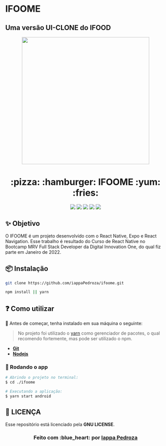# IFOOME

## Uma versão UI-CLONE do IFOOD

<p align="center">
    <img width="400" src="https://user-images.githubusercontent.com/50887367/116004766-a6832c00-a5da-11eb-9f0b-cc89d41237b5.jpg">
</p>

<h1 align="center">:pizza: :hamburger: IFOOME :yum: :fries:</h1>

<div align="center">

<img src = "https://img.shields.io/static/v1?label=license&message=MIT&color=<COLOR>&style=<STYLE>&logo=<LOGO>" />
<img src = "https://img.shields.io/static/v1?label=node&message=v12.18.2&color=blue&style=<STYLE>&logo=<LOGO>" />
<img src = "https://img.shields.io/static/v1?label=yarn&message=v1.22.4&color=blue&style=<STYLE>&logo=<LOGO>" />
<img src = "https://img.shields.io/static/v1?label=mobile&message=reactnative&color=7159c1&style=<STYLE>&logo=<LOGO>" />
<img src = "https://img.shields.io/static/v1?label=</>&message=Typescript&color=yellow&style=<STYLE>&logo=<LOGO>" />

</div>

## ✨ Objetivo

O IFOOME é um projeto desenvolvido com o React Native, Expo e React Navigation. Esse trabalho é resultado do Curso de React Native no Bootcamp MRV Full Stack Developer da Digital Innovation One, do qual fiz parte em Janeiro de 2022.

## 📦 Instalação

```bash
git clone https://github.com/iappaPedroza/ifoome.git
```

```bash
npm install || yarn
```
  
## :question: Como utilizar

:red_circle:  Antes de começar, tenha instalado em sua máquina o seguinte:
> No projeto foi utilizado o
[yarn](https://yarnpkg.com/getting-started/install)
como gerenciador de pacotes, o qual recomendo fortemente, mas pode ser utilizado o npm.

- **[Git][git]**
- **[Nodejs][node]**

### 🔗 Rodando o app

```sh
# Abrindo o projeto no terminal:
$ cd ./ifoome

# Executando a aplicação: 
$ yarn start android

```
## **:page_with_curl: LICENÇA**

Esse repositório está licenciado pela **GNU LICENSE**.

<h3 align="center">
Feito com :blue_heart: por <a href="https://www.linkedin.com/in/iapon%C3%A3-pedroza-90b1422b/">Iappa Pedroza</a>
<br><br>
</h3>
  
  <!-- Techs -->

[react]: https://reactjs.org/

[typescript]: https://www.typescriptlang.org/

[node]: https://nodejs.org/

[vscode]: https://code.visualstudio.com/

[react_native]: http://www.reactnative.com/

[axios]: https://github.com/axios/axios

[yarn]: https://classic.yarnpkg.com/en/docs/install/#debian-stable

[npm]: https://www.npmjs.com/get-npm

[git]: https://git-scm.com/book/pt-br/v2/Come%C3%A7ando-Instalando-o-Git
